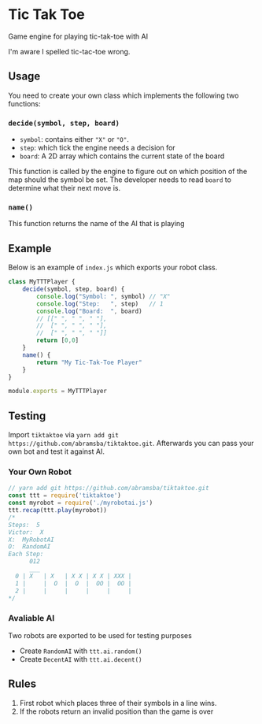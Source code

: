 
# Tic Tak Toe

Game engine for playing tic-tak-toe with AI 

I'm aware I spelled tic-tac-toe wrong. 

## Usage

You need to create your own class which implements the following two functions:

### `decide(symbol, step, board)`

* `symbol`: contains either `"X"` or `"O"`.
* `step`: which tick the engine needs a decision for
* `board`: A 2D array which contains the current state of the board

This function is called by the engine to figure out on which position of the map should the symbol be set. The developer needs to read `board` to determine what their next move is. 

### `name()`

This function returns the name of the AI that is playing

## Example

Below is an example of `index.js` which exports your robot class.

```js
class MyTTTPlayer {
    decide(symbol, step, board) {
        console.log("Symbol: ", symbol) // "X"
        console.log("Step:   ", step)   // 1
        console.log("Board:  ", board) 
        // [[" ", " ", " "],
        //  [" ", " ", " "],
        //  [" ", " ", " "]]
        return [0,0]
    }
    name() {
        return "My Tic-Tak-Toe Player"
    }
}

module.exports = MyTTTPlayer
```

## Testing

Import `tiktaktoe` via `yarn add git https://github.com/abramsba/tiktaktoe.git`. Afterwards you can pass your own bot and test it against AI. 

### Your Own Robot

```js
// yarn add git https://github.com/abramsba/tiktaktoe.git
const ttt = require('tiktaktoe')
const myrobot = require('./myrobotai.js')
ttt.recap(ttt.play(myrobot))
/*
Steps:  5
Victor:  X
X:  MyRobotAI
O:  RandomAI
Each Step:
      012
      ___
  0 | X   | X   | X X | X X | XXX |
  1 |     |  O  |  O  |  OO |  OO |
  2 |     |     |     |     |     |
*/
```

### Avaliable AI

Two robots are exported to be used for testing purposes

* Create `RandomAI` with `ttt.ai.random()`
* Create `DecentAI` with `ttt.ai.decent()`

## Rules

1. First robot which places three of their symbols in a line wins.
2. If the robots return an invalid position than the game is over


